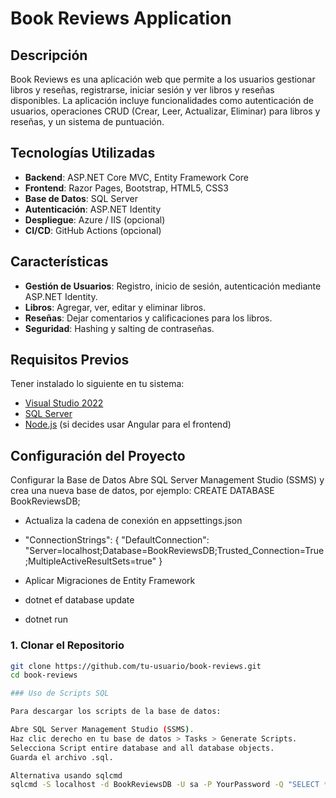 # Book Reviews Application

## Descripción
Book Reviews es una aplicación web que permite a los usuarios gestionar libros y reseñas, registrarse, iniciar sesión y ver libros y reseñas disponibles. La aplicación incluye funcionalidades como autenticación de usuarios, operaciones CRUD (Crear, Leer, Actualizar, Eliminar) para libros y reseñas, y un sistema de puntuación.

## Tecnologías Utilizadas
- **Backend**: ASP.NET Core MVC, Entity Framework Core
- **Frontend**: Razor Pages, Bootstrap, HTML5, CSS3
- **Base de Datos**: SQL Server
- **Autenticación**: ASP.NET Identity
- **Despliegue**: Azure / IIS (opcional)
- **CI/CD**: GitHub Actions (opcional)

## Características
- **Gestión de Usuarios**: Registro, inicio de sesión, autenticación mediante ASP.NET Identity.
- **Libros**: Agregar, ver, editar y eliminar libros.
- **Reseñas**: Dejar comentarios y calificaciones para los libros.
- **Seguridad**: Hashing y salting de contraseñas.
  
## Requisitos Previos
Tener instalado lo siguiente en tu sistema:
- [Visual Studio 2022](https://visualstudio.microsoft.com/)
- [SQL Server](https://www.microsoft.com/sql-server/sql-server-downloads)
- [Node.js](https://nodejs.org/) (si decides usar Angular para el frontend)

## Configuración del Proyecto
Configurar la Base de Datos
Abre SQL Server Management Studio (SSMS) y crea una nueva base de datos, por ejemplo:
CREATE DATABASE BookReviewsDB;
- Actualiza la cadena de conexión en appsettings.json
- "ConnectionStrings": {
  "DefaultConnection": "Server=localhost;Database=BookReviewsDB;Trusted_Connection=True;MultipleActiveResultSets=true"
}

-  Aplicar Migraciones de Entity Framework
-  dotnet ef database update
-  dotnet run

### 1. Clonar el Repositorio
```bash
git clone https://github.com/tu-usuario/book-reviews.git
cd book-reviews

### Uso de Scripts SQL

Para descargar los scripts de la base de datos:

Abre SQL Server Management Studio (SSMS).
Haz clic derecho en tu base de datos > Tasks > Generate Scripts.
Selecciona Script entire database and all database objects.
Guarda el archivo .sql.

Alternativa usando sqlcmd
sqlcmd -S localhost -d BookReviewsDB -U sa -P YourPassword -Q "SELECT * FROM Books" -o "BookReviewsDB.sql"

